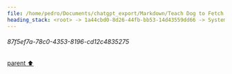 ```yaml
---
file: /home/pedro/Documents/chatgpt_export/Markdown/Teach Dog to Fetch Toys.md
heading_stack: <root> -> 1a44cbd0-8d26-44fb-bb53-14d43559dd66 -> System -> 87f5ef7a-78c0-4353-8196-cd12c4835275
---
```

###### 87f5ef7a-78c0-4353-8196-cd12c4835275
[parent ⬆️](#1a44cbd0-8d26-44fb-bb53-14d43559dd66)
